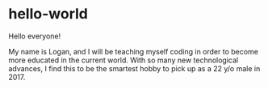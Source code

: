 # hello-world

Hello everyone!

My name is Logan, and I will be teaching myself coding in order to become more educated in the current world.
With so many new technological advances, I find this to be the smartest hobby to pick up as a 22 y/o male in 2017.
